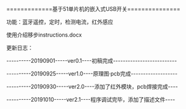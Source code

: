 
=============基于51单片机的嵌入式USB开关===============

功能：蓝牙遥控，定时，检测电流，红外感应

使用介绍移步instructions.docx


更新日志：

----------20190901-----ver0.1----初稿完成--------------------------

----------20190925-----ver1.0----原理图·pcb完成-------------------

----------20190930-----ver2.0----添加了红外模块，pcb焊接完成----

----------20191010-----ver2.1----程序调试完毕，添加了描述文件----